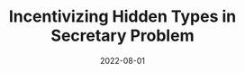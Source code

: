 ---
title: "Incentivizing Hidden Types in Secretary Problem"
collection: publications
link: https://arxiv.org/abs/2208.05897
date: 2022-08-01
coauthor: "Longjian Li"
slides: https://alexisakira.github.io/files/slides/slides_secretary.pdf
---